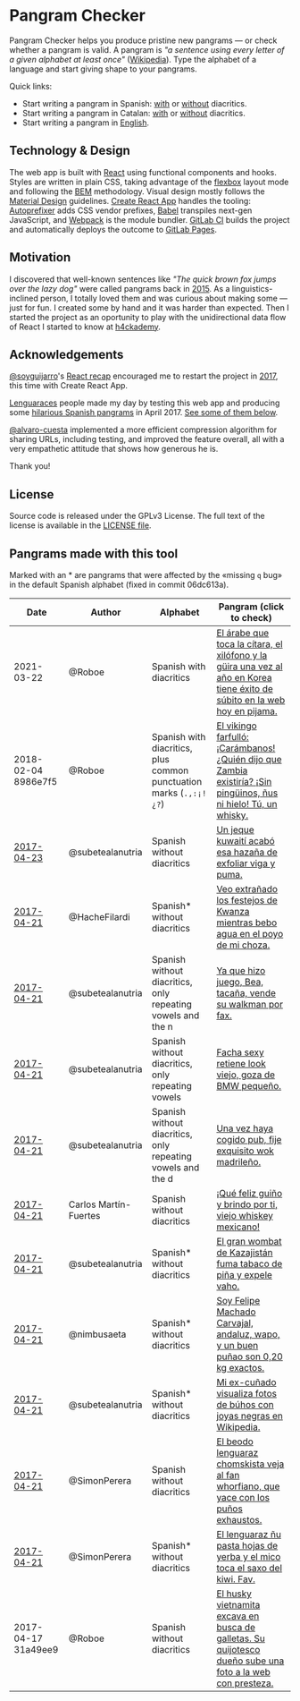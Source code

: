 Pangram Checker
===

Pangram Checker helps you produce pristine new pangrams — or check whether a pangram is valid. A pangram is _"a sentence using every letter of a given alphabet at least once"_ ([Wikipedia](https://en.wikipedia.org/wiki/Pangram)). Type the alphabet of a language and start giving shape to your pangrams.

Quick links:
- Start writing a pangram in Spanish: [with](https://pangrama.virgulilla.com/?b=INg457J9I4vhrNrmI00gpzhAoK8Bb4NYmaCVBwT1hdkfRue5ut1rI2&a=ADJXNdoLrjNHMP81c73camPtdz0k&s=&v=2) or [without](https://pangrama.virgulilla.com/?b=E5Ys70tRJ0wQdZm0FVyPrsoDZRzPb3xXtZZ2qO&a=A5tgGYP4CGq7lxUZ3eo0B&s=&v=2) diacritics.
- Start writing a pangram in Catalan: [with](https://pangrama.virgulilla.com/?b=Kk1qzBGQM3MaqnaQl5mkpXOPhtfzy33fzoyn0bKfflic1WsVMpxSAoJS0YFlxw&a=AJGo3FXLZd6GWh2piRL9K0CcjKhx611&s=&v=2) or [without](https://pangrama.virgulilla.com/?b=E5YtCFzoiHv5YW8Cvl32AhcA3aLM8l652XGNOi&a=A5tgGYP4CGq7lxUZ3eo0B&v=2) diacritics.
- Start writing a pangram in [English](https://pangrama.virgulilla.com/?b=R4l7cQNDpCcg2VoQL5SCZAxMbGUj5Ot3vK6&a=A1ueHbYTCT3U8WB0cd6F&s=&v=2).


## Technology & Design

The web app is built with [React](https://facebook.github.io/react/) using functional components and hooks. Styles are written in plain CSS, taking advantage of the [flexbox](https://developer.mozilla.org/en-US/docs/Web/CSS/CSS_Flexible_Box_Layout) layout mode and following the [BEM](http://getbem.com/) methodology. Visual design mostly follows the [Material Design](https://material.io/) guidelines. [Create React App](https://github.com/facebookincubator/create-react-app) handles the tooling: [Autoprefixer](https://github.com/postcss/autoprefixer) adds CSS vendor prefixes, [Babel](http://babeljs.io/) transpiles next-gen JavaScript, and [Webpack](https://webpack.github.io/) is the module bundler. [GitLab CI](https://about.gitlab.com/gitlab-ci/) builds the project and automatically deploys the outcome to [GitLab Pages](https://pages.gitlab.io/).


## Motivation

I discovered that well-known sentences like _"The quick brown fox jumps over the lazy dog"_ were called pangrams back in [2015](https://github.com/Roboe/pangrama/commit/7367fe992a72c7546f504ef2448898b5432eef01). As a linguistics-inclined person, I totally loved them and was curious about making some — just for fun. I created some by hand and it was harder than expected. Then I started the project as an oportunity to play with the unidirectional data flow of React I started to know at [h4ckademy](http://www.h4ckademy.com/).


## Acknowledgements

[@soyguijarro](http://soyguijarro.com)'s [React recap](http://slides.com/soyguijarro/react/) encouraged me to restart the project in [2017](https://gitlab.com/Roboe/pangrama/commit/0af727129fe70091d86473e2f6e909756381fbb7), this time with Create React App.

[Lenguaraces](https://twitter.com/RoboePi/lists/lenguaraz/members) people made my day by testing this web app and producing some [hilarious Spanish pangrams](https://twitter.com/i/moments/855946527730171906) in April 2017. [See some of them below](#pangrams-made-with-this-tool).

[@alvaro-cuesta](https://github.com/alvaro-cuesta) implemented a more efficient compression algorithm for sharing URLs, including testing, and improved the feature overall, all with a very empathetic attitude that shows how generous he is.

Thank you!


## License

Source code is released under the GPLv3 License. The full text of the license is available in the [LICENSE file](LICENSE).


## Pangrams made with this tool

Marked with an * are pangrams that were affected by the «missing `q` bug» in the default Spanish alphabet (fixed in commit 06dc613a).

Date | Author | Alphabet | Pangram (click to check)
---- | ------ | -------- | ------------------------
2021-03-22 | @Roboe | Spanish with diacritics | [El árabe que toca la cítara, el xilófono y la güira una vez al año en Korea tiene éxito de súbito en la web hoy en pijama.](https://pangrama.virgulilla.com/?b=CjFPxQ68fLXv4Rs2BVVWp5U6soTD1oeHkYgvTlGJV6r50uSiuQJJGdHaoDWWa&a=AD93mJ7aH5PCecNRJuiUiD5oNBUpE&s=Hw9ZAZy1SWUF3U5PTCWJpHGvqjKFc22GZknRqmKxg1Bw6Gi5eTl7hopa3hIr9zCCFKxy5Tb5Nmj6aNeZUg0ZvdE3wyQAgGaSKiea6iqiqcPf&v=2)
2018-02-04 8986e7f5 | @Roboe | Spanish with diacritics, plus common punctuation marks (`.,:¡!¿?`) | [El vikingo farfulló: ¡Carámbanos! ¿Quién dijo que Zambia existiría? ¡Sin pingüinos, ñus ni hielo! Tú, un whisky.](https://pangrama.virgulilla.com/?b=BCB6l1Nwbax8KaK6yHCr3gxgiofAuN7jzAGkgKJqsfeq3q8MxPMplhUlsIVN3r4lPMEXPTkCVgTC&a=AGqEwWoGHMZg94M1AMbiuvnxfJAqmtjWHBojS&s=GS0Tlqmzj1qLNLGtItA1G2KFAU8z8XECFOIFBvoBbVIbkMCIFTpUlcP1KRrzB7YWSUl4g4xNyKntfNIpklOZJJCnttCgB54FiDCmrmXGS&v=2)
[2017-04-23](https://twitter.com/subetealanutria/status/856257388550262784) | @subetealanutria | Spanish without diacritics | [Un jeque kuwaití acabó esa hazaña de exfoliar viga y puma.](https://pangrama.virgulilla.com/?b=aNnGFa23Hc6kLakR3Vlu0YFJCRULOkeGaP5TgQF0ZCvhI2S&a=ABCVLURhEZPC6RK1yjtJ3qK&s=Pt6uXawW9J9UkeU5CVN73kKthwAyLOTBWZ3NsG4iEUR5ZlkUv&v=2)
[2017-04-21](https://twitter.com/HacheFilardi/status/855425361945014272) | @HacheFilardi | Spanish* without diacritics | [Veo extrañado los festejos de Kwanza mientras bebo agua en el poyo de mi choza.](https://pangrama.virgulilla.com/?b=XFuygFkabbrRvADCQtUWWlptrqi1kMO5inynVx1f8ui&a=AdJftE0dEmyAQBKFKWtlM5&s=R73UHU2FbfRowuuY0xrrwr6azpoGE0SYhMZRnNEQhwjwEwsv3zre8ja5oBBCXT0WAe&v=2)
[2017-04-21](https://twitter.com/subetealanutria/status/855569410530172928) | @subetealanutria | Spanish without diacritics, only repeating vowels and the n | [Ya que hizo juego, Bea, tacaña, vende su walkman por fax.](https://pangrama.virgulilla.com/?b=BhVvSkfEZLUWtUEMhXFKEVViUsXt7PchnpCZEeCHB4El4&a=ABCVLURhEZPC6RK1yjtJ3qK&s=eC4uKf0TW0q9wH0fPJmcBbJYcZWpnns203nGQ7E0M22jNKvN&v=2)
[2017-04-21](https://twitter.com/subetealanutria/status/855563689298206721) | @subetealanutria | Spanish without diacritics, only repeating vowels | [Facha sexy retiene look viejo, goza de BMW pequeño.](https://pangrama.virgulilla.com/?b=aNnGFa23Hc6kLakR3Vlu0YFJCRULOkeGaP5TgPwfSsycsLU&a=AErw5WwZYkdrvq574fUYCN2&s=Iiub8rgCzbb7nWCfdlOOzcgAuSrXpEHE8f9qRSKUHgTF&v=2)
[2017-04-21](https://twitter.com/subetealanutria/status/855548191638507520) | @subetealanutria | Spanish without diacritics, only repeating vowels and the d | [Una vez haya cogido pub, fije exquisito wok madrileño.](https://pangrama.virgulilla.com/?b=XFuygFkabbrRvADCQtUWWlptrqi1kMO5inynVx0XiKS&a=AdJftE0dEmyAQBKFKWtlM5&s=pNDLKqHYpWumDYqeFDvlQrwIwW6lmsmA1MffufBtxITH9&v=2)
[2017-04-21](https://twitter.com/nimbusaeta/status/855459270049050625) | Carlos Martín-Fuertes | Spanish without diacritics | [¡Qué feliz guiño y brindo por ti, viejo whiskey mexicano!](https://pangrama.virgulilla.com/?b=BuQRbIbAnkzf3ZLvz2hN3aTbPTZhUYOoSgZuolV1AwZVuXBR3&a=ACOkxH9u1de2ITKJsn0dIQH&s=CxjnGVLDZQSJZziCsaDAF4DlfUOsE5ZbYGdw5u68WRtM9yavq&v=2)
[2017-04-21](https://twitter.com/subetealanutria/status/855452385107488769) | @subetealanutria | Spanish* without diacritics | [El gran wombat de Kazajistán fuma tabaco de piña y expele vaho.](https://pangrama.virgulilla.com/?b=GVr1SusSL8wF1I1VvxTTj6I9vhQBunz03vb5gf4d3HQHTo&a=ABCVLURhEZPC6RK1yjtJ3qK&s=jpJLFhhl9wnXSVAZQuvw9HeKdmAlYksfh9Z4mMvYIJHDNEMrcEdqf&v=2)
[2017-04-21](https://twitter.com/SimonPerera/status/855422524636770304) | @nimbusaeta | Spanish* without diacritics | [Soy Felipe Machado Carvajal, andaluz, wapo, y un buen puñao son 0,20 kg exactos.](https://pangrama.virgulilla.com/?b=HNBOACzgneErqwAlgNLLW0oQfOJbmMEeYd0UnnksKmcrxj30ui&a=ATj6V2NMw5Cgne7PFiXJ4Fg&s=FI08svQmH2rwaTojyuAoS9ENF0x46vxntL8QzRgXoiB3ulFLcVzyGJh8DR1hbwOWksh0yb&v=2)
[2017-04-21](https://twitter.com/SimonPerera/status/855422288220606466) | @subetealanutria | Spanish* without diacritics | [Mi ex-cuñado visualiza fotos de búhos con joyas negras en Wikipedia.](https://pangrama.virgulilla.com/?b=aNnGFa23Hc6kLakR3Vlu0YFJCRULOkeGaP5TgP5gxfnrI4G&a=ACOkxH9u1de2ITKJsn0dIQH&s=KOGHrsLbc87FOx3cMI2P4o8Eg7Dv9KyyYo5S9knEJPGgMUys990crP4Ekm&v=2)
[2017-04-21](https://twitter.com/SimonPerera/status/855421087085211648) | @SimonPerera | Spanish without diacritics | [El beodo lenguaraz chomskista veja al fan whorfiano, que yace con los puños exhaustos.](https://pangrama.virgulilla.com/?b=XFuygFkabbrRvADCQtUWWlptrqi1kMO5inynVxiNN0K&a=AdJftE0dEmyAQBKFKWtlM5&s=IwRYZka9Bz7FMyGn3yUwKLcaViCp8Lctr8RVk3E4w2byW1qjmvS9YG8gekN1DH5khsjiKTZe&v=2)
[2017-04-21](https://twitter.com/SimonPerera/status/855418180885512194) | @SimonPerera | Spanish* without diacritics | [El lenguaraz ñu pasta hojas de yerba y el mico toca el saxo del kiwi. Fav.](https://pangrama.virgulilla.com/?b=XFuygFkabbrRvADCQtUWWlptrqi1kMO5inynVxiNN8y&a=AdJftE0dEmyAQBKFKWtlM5&s=JV8EawvVu5q94dGMI757WuE0XS5s8tb3AhOseUkZFfeYBt5WX9uG7hUvluXH58&v=2)
2017-04-17 31a49ee9 | @Roboe | Spanish without diacritics | [El husky vietnamita excava en busca de galletas. Su quijotesco dueño sube una foto a la web con presteza.](https://pangrama.virgulilla.com/?b=XFuygFkabbrRvADCQtUWWlptrqi1kMO5inynVxiNN9B&a=AdJftE0dEmyAQBKFKWtlM5&s=D9Z5IhGJfUlAc8cLNqzuaYHDeWq3GKvEaxjZkdmBLU7z1RqDHnlT1pj3UnLpbGiND8qbN4bqtpJs60UNfXyBQGfd&v=2)
